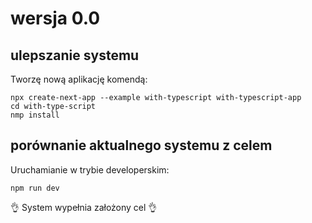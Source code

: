 # wersja 0.0

## ulepszanie systemu
Tworzę nową aplikację komendą:
```
npx create-next-app --example with-typescript with-typescript-app
cd with-type-script
nmp install
```
## porównanie aktualnego systemu z celem
Uruchamianie w trybie developerskim:
```
npm run dev
```
👌 System wypełnia założony cel 👌